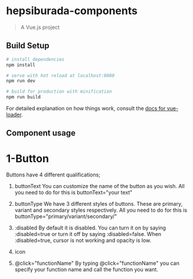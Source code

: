 # hepsiburada-components

> A Vue.js project

## Build Setup

``` bash
# install dependencies
npm install

# serve with hot reload at localhost:8080
npm run dev

# build for production with minification
npm run build
```

For detailed explanation on how things work, consult the [docs for vue-loader](http://vuejs.github.io/vue-loader).

## Component usage

# 1-Button
Buttons have 4 different qualifications;

1) buttonText
You can customize the name of the button as you wish. All you need to do for this is buttonText="your text"

2) buttonType
We have 3 different styles of buttons. These are primary, variant and secondary styles respectively. All you need to do for this is buttonType="primary/variant/secondary/"

3) :disabled
By default it is disabled. You can turn it on by saying :disabled=true or turn it off by saying :disabled=false. When :disabled=true, cursor is not working and opacity is low.

4) icon



5) @click="functionName"
By typing @click="functionName" you can specify your function name and call the function you want.